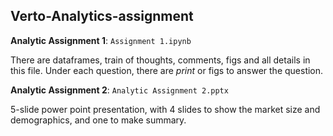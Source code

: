 ## Verto-Analytics-assignment

**Analytic Assignment 1**: `Assignment 1.ipynb`

There are dataframes, train of thoughts, comments, figs and all details in this file. Under each question, there are *print* or figs to answer the question.  


**Analytic Assignment 2**: `Analytic Assignment 2.pptx`

5-slide power point presentation, with 4 slides to show the market size and demographics, and one to make summary.